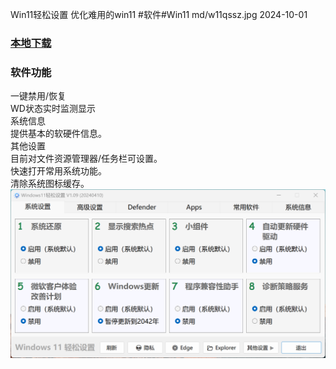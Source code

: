 Win11轻松设置
优化难用的win11
#软件#Win11
md/w11qssz.jpg
2024-10-01
### [本地下载](https://rr.855655.xyz/Win11轻松设置.zip)
### 软件功能
一键禁用/恢复  
WD状态实时监测显示  
系统信息  
提供基本的软硬件信息。  
其他设置  
目前对文件资源管理器/任务栏可设置。  
快速打开常用系统功能。  
清除系统图标缓存。  
![](w11qssz.png)